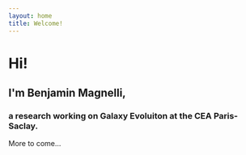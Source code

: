 ```yaml
---
layout: home
title: Welcome!
---
```


# Hi! 
## I'm Benjamin Magnelli,
### a research working on Galaxy Evoluiton at the CEA Paris-Saclay.

More to come...
